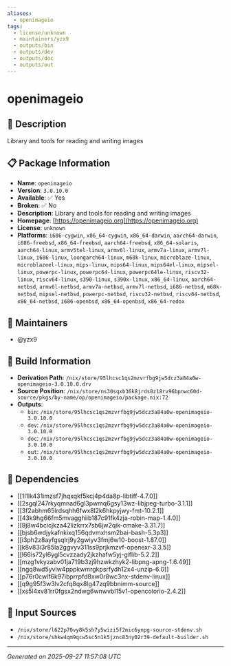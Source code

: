 ```yaml
---
aliases:
  - openimageio
tags:
  - license/unknown
  - maintainers/yzx9
  - outputs/bin
  - outputs/dev
  - outputs/doc
  - outputs/out
---
```


# openimageio

## 📝 Description

Library and tools for reading and writing images

## 📋 Package Information

- **Name**: `openimageio`
- **Version**: `3.0.10.0`
- **Available**: ✅ Yes
- **Broken**: ✅ No
- **Description**: Library and tools for reading and writing images
- **Homepage**: [https://openimageio.org](https://openimageio.org)
- **License**: `unknown`
- **Platforms**: `i686-cygwin`, `x86_64-cygwin`, `x86_64-darwin`, `aarch64-darwin`, `i686-freebsd`, `x86_64-freebsd`, `aarch64-freebsd`, `x86_64-solaris`, `aarch64-linux`, `armv5tel-linux`, `armv6l-linux`, `armv7a-linux`, `armv7l-linux`, `i686-linux`, `loongarch64-linux`, `m68k-linux`, `microblaze-linux`, `microblazeel-linux`, `mips-linux`, `mips64-linux`, `mips64el-linux`, `mipsel-linux`, `powerpc-linux`, `powerpc64-linux`, `powerpc64le-linux`, `riscv32-linux`, `riscv64-linux`, `s390-linux`, `s390x-linux`, `x86_64-linux`, `aarch64-netbsd`, `armv6l-netbsd`, `armv7a-netbsd`, `armv7l-netbsd`, `i686-netbsd`, `m68k-netbsd`, `mipsel-netbsd`, `powerpc-netbsd`, `riscv32-netbsd`, `riscv64-netbsd`, `x86_64-netbsd`, `i686-openbsd`, `x86_64-openbsd`, `x86_64-redox`
## 👥 Maintainers

- @yzx9


## 🔧 Build Information

- **Derivation Path**: `/nix/store/95lhcsc1qs2mzvrfbg9jw5dcz3a84a0w-openimageio-3.0.10.0.drv`
- **Source Position**: `/nix/store/ns30sqxb36k8jrds8z18rv96bpnwc60d-source/pkgs/by-name/op/openimageio/package.nix:72`
- **Outputs**:
  - `bin`:  `/nix/store/95lhcsc1qs2mzvrfbg9jw5dcz3a84a0w-openimageio-3.0.10.0`
  - `dev`:  `/nix/store/95lhcsc1qs2mzvrfbg9jw5dcz3a84a0w-openimageio-3.0.10.0`
  - `doc`:  `/nix/store/95lhcsc1qs2mzvrfbg9jw5dcz3a84a0w-openimageio-3.0.10.0`
  - `out`:  `/nix/store/95lhcsc1qs2mzvrfbg9jw5dcz3a84a0w-openimageio-3.0.10.0`

## 🔗 Dependencies

- [[1l1lk431imzsf7jhqxqkf5kcj4p4da8p-libtiff-4.7.0]]
- [[2sgql247rkyqmnad6gl3pwmq6gsy13wz-libjpeg-turbo-3.1.1]]
- [[3f2abhm65lrdsqhh6fwx8l2k6hkpyjwy-fmt-10.2.1]]
- [[43k9hg66fm5mvagghiib187c91fk4zja-robin-map-1.4.0]]
- [[9j8w4bcicjkza42lizkrrx7sb6jw2qik-cmake-3.31.7]]
- [[bjsb6wdjykafnkixq156qdvmxhsm2bai-bash-5.3p3]]
- [[i3ph2z8ayfgsqlrj9y2gwiyv3fmj6w10-boost-1.87.0]]
- [[k8v83i3r85la2ggvyv311ss9prjkmzvf-openexr-3.3.5]]
- [[l66is72yl6ygl5cvzzady2jkzhafw5yj-giflib-5.2.2]]
- [[mzg1vkyzabv01ja719b3zj9hzwkzhyk2-libpng-apng-1.6.49]]
- [[ngq8wd5yvlw4pppkwmrgkpsrfydh12x4-unzip-6.0]]
- [[p76r0cwlf6k97ibprrpfd8xw0r8wc3nx-stdenv-linux]]
- [[q9g95f3w3lv2cfq8qx8lg47zq9bbnimm-source]]
- [[xs5l4xv81rr0fgsx2ndwg6wnwvbl15v1-opencolorio-2.4.2]]

## 📁 Input Sources

- `/nix/store/l622p70vy8k5sh7y5wizi5f2mic6ynpg-source-stdenv.sh`
- `/nix/store/shkw4qm9qcw5sc5n1k5jznc83ny02r39-default-builder.sh`

---
*Generated on 2025-09-27 11:57:08 UTC*
